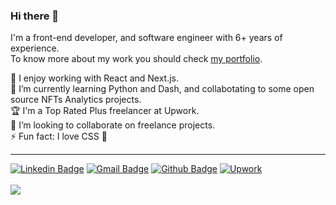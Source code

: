 ### Hi there 👋

I'm a front-end developer, and software engineer with 6+ years of experience. <br />
To know more about my work you should check [my portfolio](https://romanonatacha.github.io).

🔭 I enjoy working with React and Next.js.<br />
🌱 I’m currently learning Python and Dash, and collabotating to some open source NFTs Analytics projects.<br />
🏆 I'm a Top Rated Plus freelancer at Upwork.<br/>
👯 I’m looking to collaborate on freelance projects.<br />
⚡ Fun fact: I love CSS :purple_heart:<br />

---

[![Linkedin Badge](https://img.shields.io/badge/-LinkedIn-blue?style=flat-square&logo=Linkedin&logoColor=white&link=https://www.linkedin.com/in/natacha-romano/)](https://www.linkedin.com/in/natacha-romano/)
[![Gmail Badge](https://img.shields.io/badge/-Gmail-c14438?style=flat-square&logo=Gmail&logoColor=white&link=mailto:natacharomanonr@gmail.com)](mailto:natacharomanonr@gmail.com)
[![Github Badge](https://img.shields.io/badge/-Portfolio-8a37db?style=flat-square&logo=Github&logoColor=white&link=https://romanonatacha.github.io)](https://romanonatacha.github.io)
[![Upwork](https://img.shields.io/badge/-Upwork-8a37db?style=flat-square&logo=Upwork&logoColor=white&color=green&link=https://www.upwork.com/fl/romanonatacha)](https://www.upwork.com/fl/romanonatacha)
<br><br>
![](https://komarev.com/ghpvc/?username=romanonatacha&color=ff69b4&style=flat-square)
